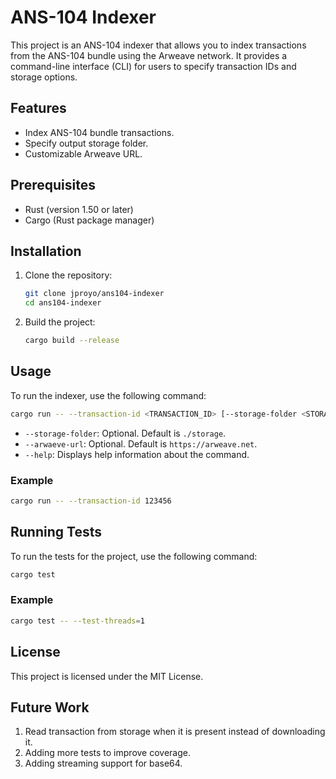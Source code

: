 # ANS-104 Indexer

This project is an ANS-104 indexer that allows you to index transactions from the ANS-104 bundle using the Arweave network. It provides a command-line interface (CLI) for users to specify transaction IDs and storage options.

## Features

- Index ANS-104 bundle transactions.
- Specify output storage folder.
- Customizable Arweave URL.

## Prerequisites

- Rust (version 1.50 or later)
- Cargo (Rust package manager)

## Installation

1. Clone the repository:
   ```bash
   git clone jproyo/ans104-indexer
   cd ans104-indexer
   ```

2. Build the project:
   ```bash
   cargo build --release
   ```

## Usage

To run the indexer, use the following command:

```bash
cargo run -- --transaction-id <TRANSACTION_ID> [--storage-folder <STORAGE_FOLDER>] [--arwaeve-url <ARWEAVE_URL>] [--help]
```

- `--storage-folder`: Optional. Default is `./storage`.
- `--arwaeve-url`: Optional. Default is `https://arweave.net`.
- `--help`: Displays help information about the command.

### Example

```bash
cargo run -- --transaction-id 123456
```

## Running Tests

To run the tests for the project, use the following command:

```bash
cargo test
```

### Example

```bash
cargo test -- --test-threads=1
```

## License

This project is licensed under the MIT License.

## Future Work

1. Read transaction from storage when it is present instead of downloading it.
2. Adding more tests to improve coverage.
3. Adding streaming support for base64.